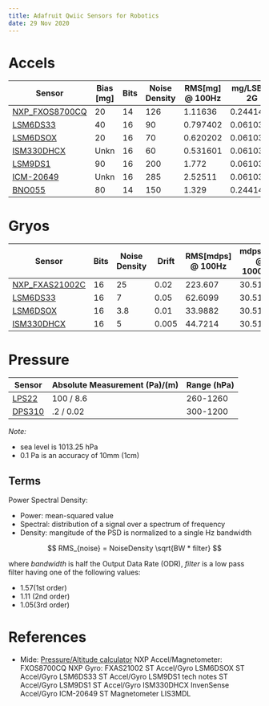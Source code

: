 ```yaml
---
title: Adafruit Qwiic Sensors for Robotics
date: 29 Nov 2020
---
```


# Accels

| Sensor               | Bias [mg]  | Bits | Noise Density | RMS[mg] @ 100Hz | mg/LSB @ 2G |
|----------------------|------------|------|---------------|-----------------|-------------|
| [NXP_FXOS8700CQ][i1] | 20    | 14   | 126           | 1.11636         | 0.244141    |
| [LSM6DS33][i2]       | 40    | 16   | 90            | 0.797402        | 0.0610352
| [LSM6DSOX][i3]       | 20    | 16   | 70            | 0.620202        | 0.0610352
| [ISM330DHCX][i4]     | Unkn  | 16   | 60            | 0.531601        | 0.0610352
| [LSM9DS1][i5]        | 90    | 16   | 200           | 1.772           | 0.0610352
| [ICM-20649][i6]      | Unkn  | 16   | 285           | 2.52511         | 0.0610352
| [BNO055][i7]         | 80    | 14   | 150           | 1.329           | 0.244141

# Gryos

| Sensor               | Bits  | Noise Density | Drift | RMS[mdps] @ 100Hz | mdps/LSB @ 1000dps | dps @ 26C |
|----------------------|-------|---------------|-------|-------------------|--------------------|-----------|
| [NXP_FXAS21002C][i1] | 16    | 25            | 0.02  | 223.607           | 30.5176            | 0.52 |
| [LSM6DS33][i2]       | 16    | 7             | 0.05  | 62.6099           | 30.5176            | 1.3 |
| [LSM6DSOX][i3]       | 16    | 3.8           | 0.01  | 33.9882           | 30.5176            | 0.26 |
| [ISM330DHCX][i4]     | 16    | 5             | 0.005 | 44.7214           | 30.5176            | 0.13 |

# Pressure

| Sensor       | Absolute Measurement (Pa)/(m) | Range (hPa) |
|--------------|-------------------------------|-------------|
| [LPS22][p1]  | 100 / 8.6                     | 260-1260 |
| [DPS310][p2] | .2 / 0.02                     | 300-1200 |

*Note:* 

- sea level is 1013.25 hPa
- 0.1 Pa is an accuracy of 10mm (1cm)

## Terms

Power Spectral Density:

- Power: mean-squared value
- Spectral: distribution of a signal over a spectrum of frequency
- Density: mangitude of the PSD is normalized to a single Hz bandwidth

$$
RMS_{noise} = NoiseDensity \sqrt{BW * filter}
$$

where $bandwidth$ is half the Output Data Rate (ODR), $filter$ is a low pass filter having one of the following values:

- 1.57(1st order)
- 1.11 (2nd order)
- 1.05(3rd order)

# References

- Mide: [Pressure/Altitude calculator](https://www.mide.com/air-pressure-at-altitude-calculator)
 NXP Accel/Magnetometer: FXOS8700CQ
 NXP Gyro: FXAS21002
ST Accel/Gyro LSM6DSOX
ST Accel/Gyro LSM6DS33
ST Accel/Gyro LSM9DS1 tech notes
ST Accel/Gyro LSM9DS1
ST Accel/Gyro ISM330DHCX
InvenSense Accel/Gyro ICM-20649
ST Magnetometer LIS3MDL


[i1]: https://www.adafruit.com/product/3463
[i2]: https://www.adafruit.com/product/4485
[i3]: https://www.adafruit.com/product/4517
[i4]: https://www.adafruit.com/product/4502
[i5]: https://www.adafruit.com/product/4634
[i6]: https://www.adafruit.com/product/4464
[i7]: https://www.adafruit.com/product/4646

[p1]: https://www.adafruit.com/product/4633
[p2]: https://www.adafruit.com/product/4494
